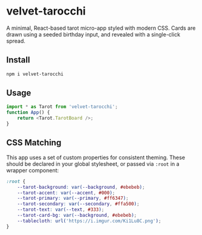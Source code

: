 # velvet-tarocchi

A minimal, React-based tarot micro-app styled with modern CSS. Cards are drawn using a seeded birthday input, and revealed with a single-click spread.

## Install

```bash
npm i velvet-tarocchi
```

## Usage

```js
import * as Tarot from 'velvet-tarocchi';
function App() {
	return <Tarot.TarotBoard />;
}
```

## CSS Matching

This app uses a set of custom properties for consistent theming. These should be declared in your global stylesheet, or passed via `:root` in a wrapper component:

```css
:root {
	--tarot-background: var(--background, #ebebeb);
	--tarot-accent: var(--accent, #000);
	--tarot-primary: var(--primary, #ff6347);
	--tarot-secondary: var(--secondary, #ffa500);
	--tarot-text: var(--text, #333);
	--tarot-card-bg: var(--background, #ebebeb);
	--tablecloth: url('https://i.imgur.com/Ki1Lu8C.png');
}
```
